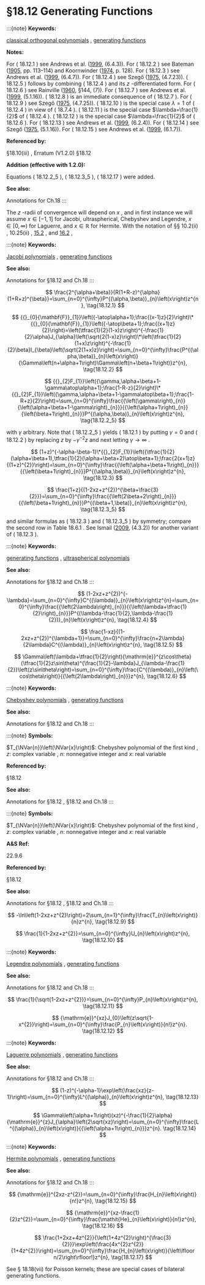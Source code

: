 # §18.12 Generating Functions

:::{note}
**Keywords:**

[classical orthogonal polynomials](http://dlmf.nist.gov/search/search?q=classical%20orthogonal%20polynomials) , [generating functions](http://dlmf.nist.gov/search/search?q=generating%20functions)

**Notes:**

For ( 18.12.1 ) see Andrews et al. ([1999](./bib/index.html#bib103 "Special Functions"), (6.4.3)). For ( 18.12.2 ) see Bateman ([1905](./bib/B.html#bib215 "A generalisation of the Legendre polynomial"), pp. 113–114) and Koornwinder ([1974](./bib/K.html#bib1322 "Jacobi polynomials. II. An analytic proof of the product formula"), p. 128). For ( 18.12.3 ) see Andrews et al. ([1999](./bib/index.html#bib103 "Special Functions"), (6.4.7)). For ( 18.12.4 ) see Szegő ([1975](./bib/S.html#bib2194 "Orthogonal Polynomials"), (4.7.23)). ( 18.12.5 ) follows by combining ( 18.12.4 ) and its $z$ -differentiated form. For ( 18.12.6 ) see Rainville ([1960](./bib/R.html#bib1921 "Special Functions"), §144, (7)). For ( 18.12.7 ) see Andrews et al. ([1999](./bib/index.html#bib103 "Special Functions"), (5.1.16)). ( 18.12.8 ) is an immediate consequence of ( 18.12.7 ). For ( 18.12.9 ) see Szegő ([1975](./bib/S.html#bib2194 "Orthogonal Polynomials"), (4.7.25)). ( 18.12.10 ) is the special case $\lambda=1$ of ( 18.12.4 ) in view of ( 18.7.4 ). ( 18.12.11 ) is the special case $\lambda=\frac{1}{2}$ of ( 18.12.4 ). ( 18.12.12 ) is the special case $\lambda=\frac{1}{2}$ of ( 18.12.6 ). For ( 18.12.13 ) see Andrews et al. ([1999](./bib/index.html#bib103 "Special Functions"), (6.2.4)). For ( 18.12.14 ) see Szegő ([1975](./bib/S.html#bib2194 "Orthogonal Polynomials"), (5.1.16)). For ( 18.12.15 ) see Andrews et al. ([1999](./bib/index.html#bib103 "Special Functions"), (6.1.7)).

**Referenced by:**

§18.10(iii) , Erratum (V1.2.0) §18.12

**Addition (effective with 1.2.0):**

Equations ( 18.12.2_5 ), ( 18.12.3_5 ), ( 18.12.17 ) were added.

**See also:**

Annotations for Ch.18
:::

The $z$ -radii of convergence will depend on $x$ , and in first instance we will assume $x\in[-1,1]$ for Jacobi, ultraspherical, Chebyshev and Legendre, $x\in[0,\infty)$ for Laguerre, and $x\in\mathbb{R}$ for Hermite. With the notation of §§ 10.2(ii) , 10.25(ii) , [15.2](./15.2.md "§15.2 Definitions and Analytical Properties ‣ Properties ‣ Chapter 15 Hypergeometric Function") , and [16.2](./16.2.md "§16.2 Definition and Analytic Properties ‣ Generalized Hypergeometric Functions ‣ Chapter 16 Generalized Hypergeometric Functions and Meijer 𝐺-Function") ,

:::{note}
**Keywords:**

[Jacobi polynomials](http://dlmf.nist.gov/search/search?q=Jacobi%20polynomials) , [generating functions](http://dlmf.nist.gov/search/search?q=generating%20functions)

**See also:**

Annotations for §18.12 and Ch.18
:::


<a id="E1"></a>
$$
\frac{2^{\alpha+\beta}}{R(1+R-z)^{\alpha}(1+R+z)^{\beta}}=\sum_{n=0}^{\infty}P^{(\alpha,\beta)}_{n}\left(x\right)z^{n}, \tag{18.12.1}
$$


<a id="E2"></a>
$$
{{}_{0}{\mathbf{F}}_{1}}\left({-\atop\alpha+1};\frac{(x-1)z}{2}\right)\*{{}_{0}{\mathbf{F}}_{1}}\left({-\atop\beta+1};\frac{(x+1)z}{2}\right)=\left(\tfrac{1}{2}(1-x)z\right)^{-\frac{1}{2}\alpha}J_{\alpha}\left(\sqrt{2(1-x)z}\right)\*\left(\tfrac{1}{2}(1+x)z\right)^{-\frac{1}{2}\beta}I_{\beta}\left(\sqrt{2(1+x)z}\right)=\sum_{n=0}^{\infty}\frac{P^{(\alpha,\beta)}_{n}\left(x\right)}{\Gamma\left(n+\alpha+1\right)\Gamma\left(n+\beta+1\right)}z^{n}, \tag{18.12.2}
$$


<a id="E2_5"></a>
$$
{{}_{2}F_{1}}\left({\gamma,\alpha+\beta+1-\gamma\atop\alpha+1};\frac{1-R-z}{2}\right)\*{{}_{2}F_{1}}\left({\gamma,\alpha+\beta+1-\gamma\atop\beta+1};\frac{1-R+z}{2}\right)=\sum_{n=0}^{\infty}\frac{{\left(\gamma\right)_{n}}{\left(\alpha+\beta+1-\gamma\right)_{n}}}{{\left(\alpha+1\right)_{n}}{\left(\beta+1\right)_{n}}}P^{(\alpha,\beta)}_{n}\left(x\right)z^{n}, \tag{18.12.2_5}
$$

with $\gamma$ arbitrary. Note that ( 18.12.2_5 ) yields ( 18.12.1 ) by putting $\gamma=0$ and ( 18.12.2 ) by replacing $z$ by $-\gamma^{-2}z$ and next letting $\gamma\to\infty$ .


<a id="E3"></a>
$$
(1+z)^{-\alpha-\beta-1}\*{{}_{2}F_{1}}\left({\tfrac{1}{2}(\alpha+\beta+1),\tfrac{1}{2}(\alpha+\beta+2)\atop\beta+1};\frac{2(x+1)z}{(1+z)^{2}}\right)=\sum_{n=0}^{\infty}\frac{{\left(\alpha+\beta+1\right)_{n}}}{{\left(\beta+1\right)_{n}}}P^{(\alpha,\beta)}_{n}\left(x\right)z^{n}, \tag{18.12.3}
$$


<a id="E3_5"></a>
$$
\frac{1+z}{(1-2xz+z^{2})^{\beta+\frac{3}{2}}}=\sum_{n=0}^{\infty}\frac{{\left(2\beta+2\right)_{n}}}{{\left(\beta+1\right)_{n}}}P^{(\beta+1,\beta)}_{n}\left(x\right)z^{n}, \tag{18.12.3_5}
$$

and similar formulas as ( 18.12.3 ) and ( 18.12.3_5 ) by symmetry; compare the second row in Table 18.6.1 . See Ismail ([2009](./bib/I.html#bib2902 "Classical and Quantum Orthogonal Polynomials in One Variable"), (4.3.2)) for another variant of ( 18.12.3 ).

:::{note}
**Keywords:**

[generating functions](http://dlmf.nist.gov/search/search?q=generating%20functions) , [ultraspherical polynomials](http://dlmf.nist.gov/search/search?q=ultraspherical%20polynomials)

**See also:**

Annotations for §18.12 and Ch.18
:::


<a id="E4"></a>
$$
(1-2xz+z^{2})^{-\lambda}=\sum_{n=0}^{\infty}C^{(\lambda)}_{n}\left(x\right)z^{n}=\sum_{n=0}^{\infty}\frac{{\left(2\lambda\right)_{n}}}{{\left(\lambda+\tfrac{1}{2}\right)_{n}}}P^{(\lambda-\frac{1}{2},\lambda-\frac{1}{2})}_{n}\left(x\right)z^{n}, \tag{18.12.4}
$$


<a id="E5"></a>
$$
\frac{1-xz}{(1-2xz+z^{2})^{\lambda+1}}=\sum_{n=0}^{\infty}\frac{n+2\lambda}{2\lambda}C^{(\lambda)}_{n}\left(x\right)z^{n}, \tag{18.12.5}
$$


<a id="E6"></a>
$$
\Gamma\left(\lambda+\tfrac{1}{2}\right){\mathrm{e}}^{z\cos\theta}(\tfrac{1}{2}z\sin\theta)^{\frac{1}{2}-\lambda}J_{\lambda-\frac{1}{2}}\left(z\sin\theta\right)=\sum_{n=0}^{\infty}\frac{C^{(\lambda)}_{n}\left(\cos\theta\right)}{{\left(2\lambda\right)_{n}}}z^{n}, \tag{18.12.6}
$$

:::{note}
**Keywords:**

[Chebyshev polynomials](http://dlmf.nist.gov/search/search?q=Chebyshev%20polynomials) , [generating functions](http://dlmf.nist.gov/search/search?q=generating%20functions)

**See also:**

Annotations for §18.12 and Ch.18
:::

:::{note}
**Symbols:**

$T_{\NVar{n}}\left(\NVar{x}\right)$: Chebyshev polynomial of the first kind , $z$: complex variable , $n$: nonnegative integer and $x$: real variable

**Referenced by:**

§18.12

**See also:**

Annotations for §18.12 , §18.12 and Ch.18
:::

:::{note}
**Symbols:**

$T_{\NVar{n}}\left(\NVar{x}\right)$: Chebyshev polynomial of the first kind , $z$: complex variable , $n$: nonnegative integer and $x$: real variable

**A&S Ref:**

22.9.6

**Referenced by:**

§18.12

**See also:**

Annotations for §18.12 , §18.12 and Ch.18
:::


<a id="E9"></a>
$$
-\ln\left(1-2xz+z^{2}\right)=2\sum_{n=1}^{\infty}\frac{T_{n}\left(x\right)}{n}z^{n}, \tag{18.12.9}
$$


<a id="E10"></a>
$$
\frac{1}{1-2xz+z^{2}}=\sum_{n=0}^{\infty}U_{n}\left(x\right)z^{n}, \tag{18.12.10}
$$

:::{note}
**Keywords:**

[Legendre polynomials](http://dlmf.nist.gov/search/search?q=Legendre%20polynomials) , [generating functions](http://dlmf.nist.gov/search/search?q=generating%20functions)

**See also:**

Annotations for §18.12 and Ch.18
:::


<a id="E11"></a>
$$
\frac{1}{\sqrt{1-2xz+z^{2}}}=\sum_{n=0}^{\infty}P_{n}\left(x\right)z^{n}, \tag{18.12.11}
$$


<a id="E12"></a>
$$
{\mathrm{e}}^{xz}J_{0}\left(z\sqrt{1-x^{2}}\right)=\sum_{n=0}^{\infty}\frac{P_{n}\left(x\right)}{n!}z^{n}. \tag{18.12.12}
$$

:::{note}
**Keywords:**

[Laguerre polynomials](http://dlmf.nist.gov/search/search?q=Laguerre%20polynomials) , [generating functions](http://dlmf.nist.gov/search/search?q=generating%20functions)

**See also:**

Annotations for §18.12 and Ch.18
:::


<a id="E13"></a>
$$
(1-z)^{-\alpha-1}\exp\left(\frac{xz}{z-1}\right)=\sum_{n=0}^{\infty}L^{(\alpha)}_{n}\left(x\right)z^{n}, \tag{18.12.13}
$$


<a id="E14"></a>
$$
\Gamma\left(\alpha+1\right)(xz)^{-\frac{1}{2}\alpha}{\mathrm{e}}^{z}J_{\alpha}\left(2\sqrt{xz}\right)=\sum_{n=0}^{\infty}\frac{L^{(\alpha)}_{n}\left(x\right)}{{\left(\alpha+1\right)_{n}}}z^{n}. \tag{18.12.14}
$$

:::{note}
**Keywords:**

[Hermite polynomials](http://dlmf.nist.gov/search/search?q=Hermite%20polynomials) , [generating functions](http://dlmf.nist.gov/search/search?q=generating%20functions)

**See also:**

Annotations for §18.12 and Ch.18
:::


<a id="E15"></a>
$$
{\mathrm{e}}^{2xz-z^{2}}=\sum_{n=0}^{\infty}\frac{H_{n}\left(x\right)}{n!}z^{n}, \tag{18.12.15}
$$


<a id="E16"></a>
$$
{\mathrm{e}}^{xz-\frac{1}{2}z^{2}}=\sum_{n=0}^{\infty}\frac{\mathit{He}_{n}\left(x\right)}{n!}z^{n}, \tag{18.12.16}
$$


<a id="E17"></a>
$$
\frac{1+2xz+4z^{2}}{\left(1+4z^{2}\right)^{\frac{3}{2}}}\exp\left(\frac{4x^{2}z^{2}}{1+4z^{2}}\right)=\sum_{n=0}^{\infty}\frac{H_{n}\left(x\right)}{\left\lfloor n/2\right\rfloor!}z^{n}, \tag{18.12.17}
$$

See § 18.18(vii) for Poisson kernels; these are special cases of bilateral generating functions.
